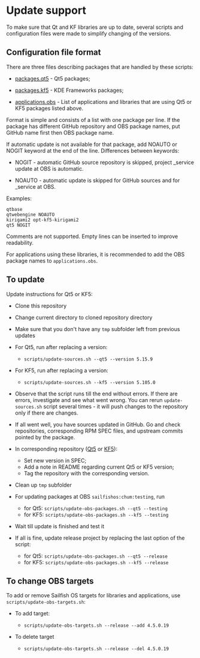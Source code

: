 # Update support

To make sure that Qt and KF libraries are up to date, several scripts
and configuration files were made to simplify changing of the
versions.

## Configuration file format

There are three files describing packages that are handled by these
scripts:

- [packages.qt5](packages.qt5) - Qt5 packages;

- [packages.kf5](packages.kf5) - KDE Frameworks packages;

- [applications.obs](applications.obs) - List of applications and
  libraries that are using Qt5 or KF5 packages listed above.

Format is simple and consists of a list with one package per line. If
the package has different GitHub repository and OBS package names, put GitHub
name first then OBS package name.

If automatic update is not available for that package, add NOAUTO or
NOGIT keyword at the end of the line. Differences between keywords:

- NOGIT - automatic GitHub source repository is skipped, project
  _service update at OBS is automatic.

- NOAUTO - automatic update is skipped for GitHub sources and for
  _service at OBS.

Examples:

```
qtbase
qtwebengine NOAUTO
kirigami2 opt-kf5-kirigami2
qt5 NOGIT
```

Comments are not supported. Empty lines can be inserted to improve
readability.

For applications using these libraries, it is recommended to add the
OBS package names to `applications.obs`.


## To update

Update instructions for Qt5 or KF5:

- Clone this repository

- Change current directory to cloned repository directory

- Make sure that you don't have any `tmp` subfolder left from previous
  updates

- For Qt5, run after replacing a version:
  - `scripts/update-sources.sh --qt5 --version 5.15.9`

- For KF5, run after replacing a version:
  - `scripts/update-sources.sh --kf5 --version 5.105.0`

- Observe that the script runs till the end without errors. If there
  are errors, investigate and see what went wrong. You can rerun
  `update-sources.sh` script several times - it will push changes to
  the repository only if there are changes.

- If all went well, you have sources updated in GitHub. Go and check
  repositories, corresponding RPM SPEC files, and upstream commits
  pointed by the package.

- In corresponding repository ([Qt5](https://github.com/sailfishos-chum/qt5) or
  [KF5](https://github.com/sailfishos-chum/kf5)):
  - Set new version in SPEC;
  - Add a note in README regarding current Qt5 or KF5 version;
  - Tag the repository with the corresponding version.

- Clean up `tmp` subfolder

- For updating packages at OBS `sailfishos:chum:testing`, run
  - for Qt5: `scripts/update-obs-packages.sh --qt5 --testing`
  - for KF5: `scripts/update-obs-packages.sh --kf5 --testing`

- Wait till update is finished and test it

- If all is fine, update release project by replacing the last option
  of the script:
  - for Qt5: `scripts/update-obs-packages.sh --qt5 --release`
  - for KF5: `scripts/update-obs-packages.sh --kf5 --release`


## To change OBS targets

To add or remove Sailfish OS targets for libraries and applications,
use `scripts/update-obs-targets.sh`:

- To add target:
  - `scripts/update-obs-targets.sh --release --add 4.5.0.19`

- To delete target
  - `scripts/update-obs-targets.sh --release --del 4.5.0.19`
